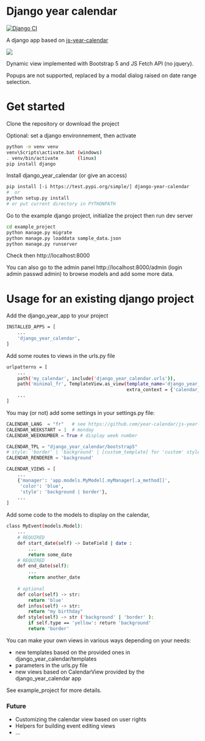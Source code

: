 Django year calendar
====================

[![Django CI](https://github.com/esimorre/django-year-calendar/actions/workflows/django.yml/badge.svg)](https://github.com/esimorre/django-year-calendar/actions/workflows/django.yml)

A django app based on [js-year-calendar](https://github.com/year-calendar/js-year-calendar/)

<img src="https://year-calendar.github.io/assets/img/calendar.png">

Dynamic view implemented with Bootstrap 5 and JS Fetch API (no jquery).

Popups are not supported,
replaced by a modal dialog raised on date range selection.

Get started
===========

Clone the repository or download the project

Optional: set a django environnement, then activate
```bash
python -m venv venv
venv\Scripts\activate.bat (windows)
. venv/bin/activate       (linux)
pip install django
```

Install django_year_calendar (or give an access)
```bash
pip install [-i https://test.pypi.org/simple/] django-year-calendar
#  or
python setup.py install
# or put current directory in PYTHONPATH
```

Go to the example django project, initialize the project then run dev server
```bash
cd example_project
python manage.py migrate
python manage.py loaddata sample_data.json
python manage.py runserver
```
Check then http://localhost:8000

You can also go to the admin panel http://localhost:8000/admin (login admin passwd admin) to browse models
and add some more data.

Usage for an existing django project
====================================

Add the django_year_app to your project
```bash
INSTALLED_APPS = [
    ...
    'django_year_calendar',
]
```

Add some routes to views in the urls.py file
```bash
urlpatterns = [
    ...
    path('my_calendar', include('django_year_calendar.urls')),
    path('minimal_fr', TemplateView.as_view(template_name='django_year_calendar/minimal.html',
                                            extra_context = {'calendar_lang': 'fr'})),
    ...
]
```

You may (or not) add some settings in your settings.py file:
```python
CALENDAR_LANG  = "fr"   # see https://github.com/year-calendar/js-year-calendar/tree/master/locales
CALENDAR_WEEKSTART = 1  # monday
CALENDAR_WEEKNUMBER = True # display week number

CALENDAR_TPL = "django_year_calendar/bootstrap5"
# style: 'border' | 'background' | [custom_template] for 'custom' style
CALENDAR_RENDERER = 'background'

CALENDAR_VIEWS = [
    ...
    {'manager': 'app.models.MyModel[.myManager[.a_method]]',
     'color': 'blue',
     'style': 'background | border'},
    ...
]
```

Add some code to the models to display on the calendar, 
```bash
class MyEvent(models.Model):
    ...
    # REQUIRED
    def start_date(self) -> DateField | date :
        ...
        return some_date
    # REQUIRED    
    def end_date(self):
        ...
        return another_date
    
    # optional
    def color(self) -> str:
        return 'blue'
    def infos(self) -> str:
        return "my birthday"
    def style(self) -> str ('background' | 'border' ):
        if self.type == 'yellow': return 'background'
        return 'border'
```
You can make your own views in various ways depending on your needs:
 * new templates based on the provided ones in django_year_calendar/templates
 * parameters in the urls.py file
 * new views based on CalendarView provided by the django_year_calendar app

See example_project for more details.

### Future

 * Customizing the calendar view based on user rights
 * Helpers for building event editing views
 * ...

